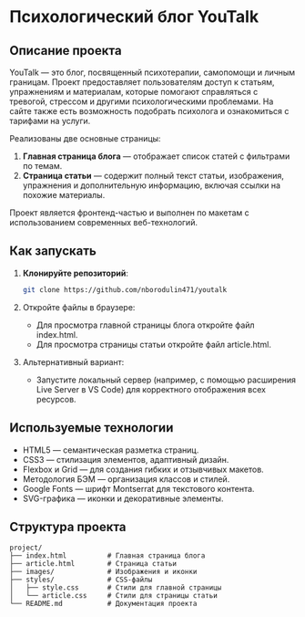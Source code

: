 # Психологический блог YouTalk

## Описание проекта

YouTalk — это блог, посвященный психотерапии, самопомощи и личным границам. Проект предоставляет пользователям доступ к статьям, упражнениям и материалам, которые помогают справляться с тревогой, стрессом и другими психологическими проблемами. На сайте также есть возможность подобрать психолога и ознакомиться с тарифами на услуги.

Реализованы две основные страницы:
1. **Главная страница блога** — отображает список статей с фильтрами по темам.
2. **Страница статьи** — содержит полный текст статьи, изображения, упражнения и дополнительную информацию, включая ссылки на похожие материалы.

Проект является фронтенд-частью и выполнен по макетам с использованием современных веб-технологий.

## Как запускать

1. **Клонируйте репозиторий**:
   ```bash
   git clone https://github.com/nborodulin471/youtalk 

2. Откройте файлы в браузере:
    * Для просмотра главной страницы блога откройте файл index.html.
    * Для просмотра страницы статьи откройте файл article.html.

3. Альтернативный вариант:
    * Запустите локальный сервер (например, с помощью расширения Live Server в VS Code) для корректного отображения всех ресурсов.

## Используемые технологии
* HTML5 — семантическая разметка страниц.
* CSS3 — стилизация элементов, адаптивный дизайн.
* Flexbox и Grid — для создания гибких и отзывчивых макетов.
* Методология БЭМ — организация классов и стилей.
* Google Fonts — шрифт Montserrat для текстового контента.
* SVG-графика — иконки и декоративные элементы.

## Структура проекта

```
project/
├── index.html          # Главная страница блога
├── article.html        # Страница статьи
├── images/             # Изображения и иконки
├── styles/             # CSS-файлы
│   ├── style.css       # Стили для главной страницы
│   └── article.css     # Стили для страницы статьи
└── README.md           # Документация проекта
```

